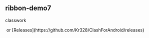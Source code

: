 ## ribbon-demo7
classwork



<img  alt="" src="https://raw.githubusercontent.com/birdy0017/ribbon-demo7/master/P00914-105040.jpg"/>
</a> or [Releases](https://github.com/Kr328/ClashForAndroid/releases)



